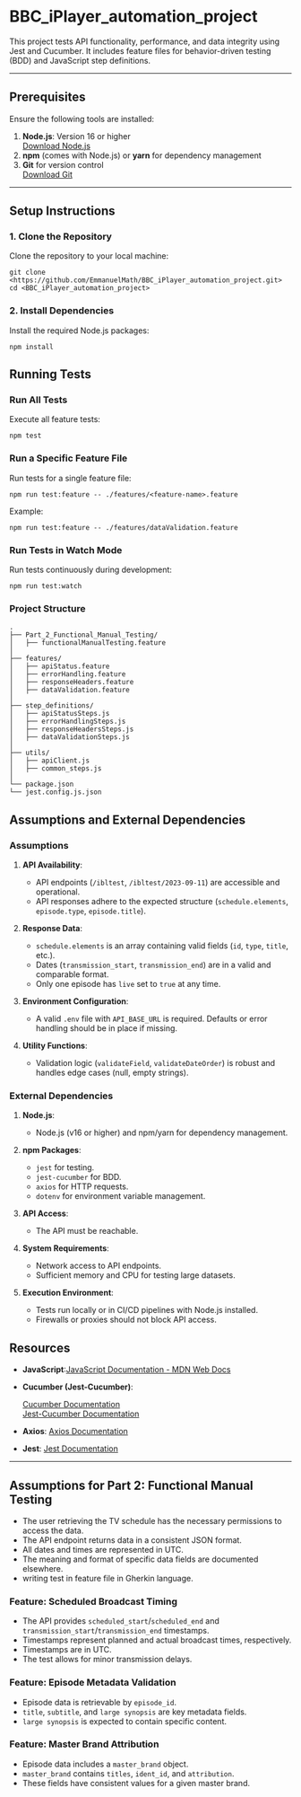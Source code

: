 # BBC_iPlayer_automation_project

This project tests API functionality, performance, and data integrity using Jest and Cucumber. It includes feature files for behavior-driven testing (BDD) and JavaScript step definitions.

---

## **Prerequisites**

Ensure the following tools are installed:

1. **Node.js**: Version 16 or higher  
   [Download Node.js](https://nodejs.org)
2. **npm** (comes with Node.js) or **yarn** for dependency management
3. **Git** for version control  
   [Download Git](https://git-scm.com)

---

## **Setup Instructions**

### **1. Clone the Repository**
Clone the repository to your local machine:

```
git clone <https://github.com/EmmanuelMath/BBC_iPlayer_automation_project.git>
cd <BBC_iPlayer_automation_project>
```


### **2. Install Dependencies**
Install the required Node.js packages:
```
npm install 
```

## **Running Tests**

### **Run All Tests**

Execute all feature tests:
```
npm test
```

### **Run a Specific Feature File**

Run tests for a single feature file:
```
npm run test:feature -- ./features/<feature-name>.feature
```
Example:
```
npm run test:feature -- ./features/dataValidation.feature
```

### **Run Tests in Watch Mode**

Run tests continuously during development:
```
npm run test:watch
```

### **Project Structure**

```
.
├── Part_2_Functional_Manual_Testing/
│   ├── functionalManualTesting.feature
│
├── features/
│   ├── apiStatus.feature
│   ├── errorHandling.feature
│   ├── responseHeaders.feature 
│   ├── dataValidation.feature
│
├── step_definitions/
│   ├── apiStatusSteps.js    
│   ├── errorHandlingSteps.js 
│   ├── responseHeadersSteps.js 
│   ├── dataValidationSteps.js    
│
├── utils/
│   ├── apiClient.js      
│   ├── common_steps.js    
│
└── package.json  
└── jest.config.js.json                 

```
## **Assumptions and External Dependencies**

### **Assumptions**
1. **API Availability**: 
   - API endpoints (`/ibltest`, `/ibltest/2023-09-11`) are accessible and operational.
   - API responses adhere to the expected structure (`schedule.elements`, `episode.type`, `episode.title`).

2. **Response Data**:
   - `schedule.elements` is an array containing valid fields (`id`, `type`, `title`, etc.).
   - Dates (`transmission_start`, `transmission_end`) are in a valid and comparable format.
   - Only one episode has `live` set to `true` at any time.

3. **Environment Configuration**:
   - A valid `.env` file with `API_BASE_URL` is required. Defaults or error handling should be in place if missing.

4. **Utility Functions**:
   - Validation logic (`validateField`, `validateDateOrder`) is robust and handles edge cases (null, empty strings).

### **External Dependencies**
1. **Node.js**:
   - Node.js (v16 or higher) and npm/yarn for dependency management.

2. **npm Packages**:
   - `jest` for testing.
   - `jest-cucumber` for BDD.
   - `axios` for HTTP requests.
   - `dotenv` for environment variable management.

3. **API Access**:
   - The API must be reachable.

4. **System Requirements**:
   - Network access to API endpoints.
   - Sufficient memory and CPU for testing large datasets.

5. **Execution Environment**:
   - Tests run locally or in CI/CD pipelines with Node.js installed.
   - Firewalls or proxies should not block API access.


## **Resources**

- **JavaScript**:[JavaScript Documentation - MDN Web Docs](https://developer.mozilla.org/en-US/docs/Web/JavaScript)

- **Cucumber (Jest-Cucumber)**:

  [Cucumber Documentation](https://cucumber.io/docs/)  
  [Jest-Cucumber Documentation](https://github.com/bencompton/jest-cucumber)

- **Axios**: [Axios Documentation](https://axios-http.com/docs/intro)

- **Jest**: [Jest Documentation](https://jestjs.io/docs/getting-started)

---
## **Assumptions for Part 2: Functional Manual Testing**

- The user retrieving the TV schedule has the necessary permissions to access the data.
- The API endpoint returns data in a consistent JSON format.
- All dates and times are represented in UTC.
- The meaning and format of specific data fields are documented elsewhere.
- writing test in feature file in Gherkin language.

### **Feature: Scheduled Broadcast Timing**

*   The API provides `scheduled_start`/`scheduled_end` and `transmission_start`/`transmission_end` timestamps.
*   Timestamps represent planned and actual broadcast times, respectively.
*   Timestamps are in UTC.
*   The test allows for minor transmission delays.

### **Feature: Episode Metadata Validation**

*   Episode data is retrievable by `episode_id`.
*   `title`, `subtitle`, and `large synopsis` are key metadata fields.
*   `large synopsis` is expected to contain specific content.

### **Feature: Master Brand Attribution**

*   Episode data includes a `master_brand` object.
*   `master_brand` contains `titles`, `ident_id`, and `attribution`.
*   These fields have consistent values for a given master brand.

